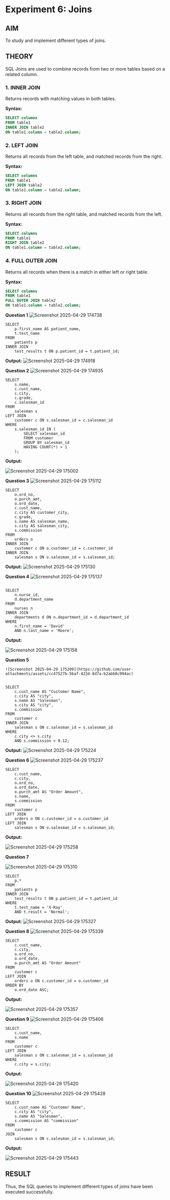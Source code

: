 # Experiment 6: Joins

## AIM
To study and implement different types of joins.

## THEORY

SQL Joins are used to combine records from two or more tables based on a related column.

### 1. INNER JOIN
Returns records with matching values in both tables.

**Syntax:**
```sql
SELECT columns
FROM table1
INNER JOIN table2
ON table1.column = table2.column;
```

### 2. LEFT JOIN
Returns all records from the left table, and matched records from the right.

**Syntax:**

```sql
SELECT columns
FROM table1
LEFT JOIN table2
ON table1.column = table2.column;
```
### 3. RIGHT JOIN
Returns all records from the right table, and matched records from the left.

**Syntax:**

```sql
SELECT columns
FROM table1
RIGHT JOIN table2
ON table1.column = table2.column;
```
### 4. FULL OUTER JOIN
Returns all records when there is a match in either left or right table.

**Syntax:**

```sql
SELECT columns
FROM table1
FULL OUTER JOIN table2
ON table1.column = table2.column;
```

**Question 1**
![Screenshot 2025-04-29 174738](https://github.com/user-attachments/assets/290f6cc3-7622-40ec-bce9-baab7ccc99d4)

```
SELECT 
    p.first_name AS patient_name,
    t.test_name
FROM 
    patients p
INNER JOIN 
    test_results t ON p.patient_id = t.patient_id;
```

**Output:**
![Screenshot 2025-04-29 174918](https://github.com/user-attachments/assets/b84a6bd2-6f8f-4d38-837b-57166978d12b)



**Question 2**
![Screenshot 2025-04-29 174935](https://github.com/user-attachments/assets/e7d12367-c15c-4650-9777-4ad31d543d8f)

```
SELECT 
    s.name,
    c.cust_name,
    c.city,
    c.grade,
    c.salesman_id
FROM 
    salesman s
LEFT JOIN 
    customer c ON s.salesman_id = c.salesman_id
WHERE 
    s.salesman_id IN (
        SELECT salesman_id
        FROM customer
        GROUP BY salesman_id
        HAVING COUNT(*) > 1
    );
```
**Output:**

![Screenshot 2025-04-29 175002](https://github.com/user-attachments/assets/9a0ed5bd-f6dd-46e5-bcaa-495473df23de)


**Question 3**
![Screenshot 2025-04-29 175112](https://github.com/user-attachments/assets/3879d1c5-55f5-49fe-a2f3-b2032876f3d2)
```
SELECT 
    o.ord_no,
    o.purch_amt,
    o.ord_date,
    c.cust_name,
    c.city AS customer_city,
    c.grade,
    s.name AS salesman_name,
    s.city AS salesman_city,
    s.commission
FROM 
    orders o
INNER JOIN 
    customer c ON o.customer_id = c.customer_id
INNER JOIN 
    salesman s ON o.salesman_id = s.salesman_id;

```
**Output:**
![Screenshot 2025-04-29 175130](https://github.com/user-attachments/assets/91bab884-416d-4095-80a2-eb16a2630085)



**Question 4**
![Screenshot 2025-04-29 175137](https://github.com/user-attachments/assets/831a0f4d-2857-4f9f-aede-73aa34685bb9)
```

SELECT 
    n.nurse_id,
    d.department_name
FROM 
    nurses n
INNER JOIN 
    departments d ON n.department_id = d.department_id
WHERE 
    n.first_name = 'David'
    AND n.last_name = 'Moore';

```
**Output:**

![Screenshot 2025-04-29 175158](https://github.com/user-attachments/assets/af46f22f-0ab2-417c-aef5-e582ca72804a)

**Question 5**
```
![Screenshot 2025-04-29 175209](https://github.com/user-attachments/assets/cc47527b-5baf-4234-8d7a-b2abb0c994ac)


SELECT 
    c.cust_name AS "Customer Name",
    c.city AS "city",
    s.name AS "Salesman",
    s.city AS "city",
    s.commission
FROM 
    customer c
INNER JOIN 
    salesman s ON c.salesman_id = s.salesman_id
WHERE 
    c.city <> s.city
    AND s.commission > 0.12;

```
**Output:**
![Screenshot 2025-04-29 175224](https://github.com/user-attachments/assets/413a432c-dd89-4e8f-8288-f00abffeb5b8)


**Question 6**
![Screenshot 2025-04-29 175237](https://github.com/user-attachments/assets/7393e493-d969-4937-b0cc-af18d6b6c084)
```
SELECT 
    c.cust_name,
    c.city,
    o.ord_no,
    o.ord_date,
    o.purch_amt AS "Order Amount",
    s.name,
    s.commission
FROM 
    customer c
LEFT JOIN 
    orders o ON c.customer_id = o.customer_id
LEFT JOIN 
    salesman s ON o.salesman_id = s.salesman_id;

```
**Output:**

![Screenshot 2025-04-29 175258](https://github.com/user-attachments/assets/c8ecdbbc-d9e5-4a57-abe8-6199aca67f20)


**Question 7**

![Screenshot 2025-04-29 175310](https://github.com/user-attachments/assets/14ffae86-0cbe-475d-91cc-ace6e344cfaf)

```
SELECT 
    p.*
FROM 
    patients p
INNER JOIN 
    test_results t ON p.patient_id = t.patient_id
WHERE 
    t.test_name = 'X-Ray'
    AND t.result = 'Normal';
```
**Output:**
![Screenshot 2025-04-29 175327](https://github.com/user-attachments/assets/7b590030-6408-4316-b579-cb8b6b87ee9b)



**Question 8**
![Screenshot 2025-04-29 175339](https://github.com/user-attachments/assets/8624974e-1ab4-4f28-8ebb-0480e40ad829)
```
SELECT 
    c.cust_name,
    c.city,
    o.ord_no,
    o.ord_date,
    o.purch_amt AS "Order Amount"
FROM 
    customer c
LEFT JOIN 
    orders o ON c.customer_id = o.customer_id
ORDER BY 
    o.ord_date ASC;
```
**Output:**

![Screenshot 2025-04-29 175357](https://github.com/user-attachments/assets/073e1b8f-b132-4cbe-a19c-75b1121caa64)


**Question 9**
![Screenshot 2025-04-29 175406](https://github.com/user-attachments/assets/d536876a-3e8d-45ef-8de3-30c2c6286eef)
```
SELECT 
    c.cust_name,
    s.name
FROM 
    customer c
LEFT JOIN 
    salesman s ON c.salesman_id = s.salesman_id
WHERE 
    c.city = s.city;
```
**Output:**

![Screenshot 2025-04-29 175420](https://github.com/user-attachments/assets/b383cc08-9b59-455a-89bc-b04b9194b2bd)


**Question 10**
![Screenshot 2025-04-29 175428](https://github.com/user-attachments/assets/09a5d616-b0ae-4a08-a609-a8acac6d3c71)

```
SELECT 
    c.cust_name AS "Customer Name",
    c.city AS "city",
    s.name AS "Salesman",
    s.commission AS "commission"
FROM 
    customer c
JOIN 
    salesman s ON c.salesman_id = s.salesman_id;
```
**Output:**

![Screenshot 2025-04-29 175443](https://github.com/user-attachments/assets/46d235a3-4449-4eaa-add0-2b863fde835e)


## RESULT
Thus, the SQL queries to implement different types of joins have been executed successfully.

